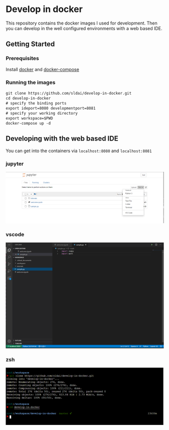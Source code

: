 # Develop in docker

<!-- If you get tired of configuring development environment and dislike your pure system being contaminated by these configurations, you should try docker. Docker provides containerized environment, like but better conda.  -->

This repository contains the docker images I used for development. Then you can develop in the well configured environments with a web based IDE.  

## Getting Started

### Prerequisites

Install [docker](https://docs.docker.com/engine/install/ubuntu/) and [docker-compose](https://docs.docker.com/compose/install/)

### Running the images

```
git clone https://github.com/sldai/develop-in-docker.git
cd develop-in-docker
# specify the binding ports
export ideport=8080 developmentport=8081 
# specify your working directory
export workspace=$PWD
docker-compose up -d
```

## Developing with the web based IDE

You can get into the containers via `localhost:8080` and `localhost:8081`

### jupyter

![jupyter](img/jupyter.png)

### vscode

![vscode](img/vscode.png)

### zsh

![zsh](img/zsh.png)